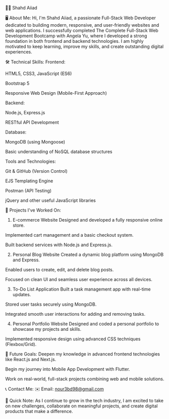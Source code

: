 👩‍💻 Shahd Aiiad



🖥️ About Me:
Hi, I'm Shahd Aiiad, a passionate Full-Stack Web Developer dedicated to building modern, responsive, and user-friendly websites and web applications.
I successfully completed The Complete Full-Stack Web Development Bootcamp with Angela Yu, where I developed a strong foundation in both frontend and backend technologies.
I am highly motivated to keep learning, improve my skills, and create outstanding digital experiences.


🛠️ Technical Skills:
Frontend:

HTML5, CSS3, JavaScript (ES6)

Bootstrap 5

Responsive Web Design (Mobile-First Approach)

Backend:

Node.js, Express.js

RESTful API Development

Database:

MongoDB (using Mongoose)

Basic understanding of NoSQL database structures

Tools and Technologies:

Git & GitHub (Version Control)

EJS Templating Engine

Postman (API Testing)

jQuery and other useful JavaScript libraries

🚀 Projects I've Worked On:
1. E-commerce Website
Designed and developed a fully responsive online store.

Implemented cart management and a basic checkout system.

Built backend services with Node.js and Express.js.

2. Personal Blog Website
Created a dynamic blog platform using MongoDB and Express.

Enabled users to create, edit, and delete blog posts.

Focused on clean UI and seamless user experience across all devices.

3. To-Do List Application
Built a task management app with real-time updates.

Stored user tasks securely using MongoDB.

Integrated smooth user interactions for adding and removing tasks.

4. Personal Portfolio Website
Designed and coded a personal portfolio to showcase my projects and skills.

Implemented responsive design using advanced CSS techniques (Flexbox/Grid).

🌈 Future Goals:
Deepen my knowledge in advanced frontend technologies like React.js and Next.js.

Begin my journey into Mobile App Development with Flutter.

Work on real-world, full-stack projects combining web and mobile solutions.

📞 Contact Me:
✉️ Email: nour3bd98@gmail.com

💬 Quick Note:
As I continue to grow in the tech industry, I am excited to take on new challenges, collaborate on meaningful projects, and create digital products that make a difference.

